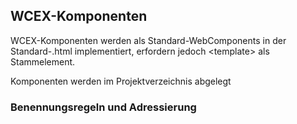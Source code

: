 <!--DESC: {"icon":"explore"} -->

## WCEX-Komponenten

WCEX-Komponenten werden als Standard-WebComponents in der Standard-.html implementiert, erfordern jedoch <template\> als Stammelement.

Komponenten werden im Projektverzeichnis abgelegt

### Benennungsregeln und Adressierung


